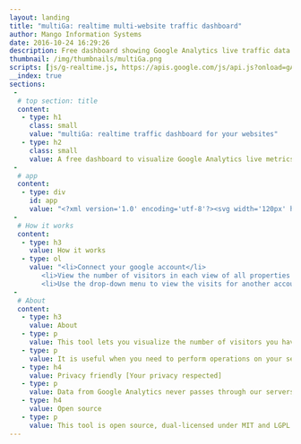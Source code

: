 ```yaml
---
layout: landing
title: "multiGa: realtime multi-website traffic dashboard"
author: Mango Information Systems
date: 2016-10-24 16:29:26
description: Free dashboard showing Google Analytics live traffic data on multiple websites. Ideal to find out if it's the right moment to upgrade your server ;)
thumbnail: /img/thumbnails/multiGa.png
scripts: [js/g-realtime.js, https://apis.google.com/js/api.js?onload=gApiLoaded]
__index: true
sections:
 -
  # top section: title
  content:
   - type: h1
     class: small
     value: "multiGa: realtime traffic dashboard for your websites"
   - type: h2
     class: small
     value: A free dashboard to visualize Google Analytics live metrics for multiple sites.
 -
  # app
  content:
   - type: div
     id: app
     value: "<?xml version='1.0' encoding='utf-8'?><svg width='120px' height='120px' xmlns='http://www.w3.org/2000/svg' viewBox='0 0 100 100' preserveAspectRatio='xMidYMid' class='uil-ripple'><rect x='0' y='0' width='100' height='100' fill='none' class='bk'></rect><g> <animate attributeName='opacity' dur='2s' repeatCount='indefinite' begin='0s' keyTimes='0;0.33;1' values='1;1;0'></animate><circle cx='50' cy='50' r='40' stroke='#565656' fill='none' stroke-width='6' stroke-linecap='round'><animate attributeName='r' dur='2s' repeatCount='indefinite' begin='0s' keyTimes='0;0.33;1' values='0;22;44'></animate></circle></g><g><animate attributeName='opacity' dur='2s' repeatCount='indefinite' begin='1s' keyTimes='0;0.33;1' values='1;1;0'></animate><circle cx='50' cy='50' r='40' stroke='#FF6600' fill='none' stroke-width='6' stroke-linecap='round'><animate attributeName='r' dur='2s' repeatCount='indefinite' begin='1s' keyTimes='0;0.33;1' values='0;22;44'></animate></circle></g></svg><br><small>Loading...</small>"
 -
  # How it works
  content:
   - type: h3
     value: How it works
   - type: ol
     value: "<li>Connect your google account</li>
		<li>View the number of visitors in each view of all properties of your Google Anaytics account</li>
		<li>Use the drop-down menu to view the visits for another account</li>"
 -
  # About
  content:
   - type: h3
     value: About
   - type: p
     value: This tool lets you visualize the number of visitors you have on across all of your websites, from a single screen.
   - type: p
     value: It is useful when you need to perform operations on your server, and would like to check whether people are connected at the moment.
   - type: h4
     value: Privacy friendly [Your privacy respected]
   - type: p
     value: Data from Google Analytics never passes through our servers. It goes directly from Google Analytics to your browser.
   - type: h4
     value: Open source
   - type: p
     value: This tool is open source, dual-licensed under MIT and LGPL. You can find the source code of this app <a href="https://github.com/Mango-information-systems/mango-is-website/">here</a>.
---
```

